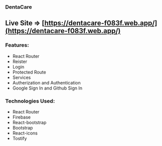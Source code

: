 ### DentaCare
## Live Site => [https://dentacare-f083f.web.app/](https://dentacare-f083f.web.app/)

### Features:

* React Router
* Reister
* Login
* Protected Route
* Services
* Autherization and Authentication
* Google Sign In and Github Sign In

### Technologies Used:
* React Router
* Firebase
* React-bootstrap
* Bootstrap
* React-icons
* Tostify